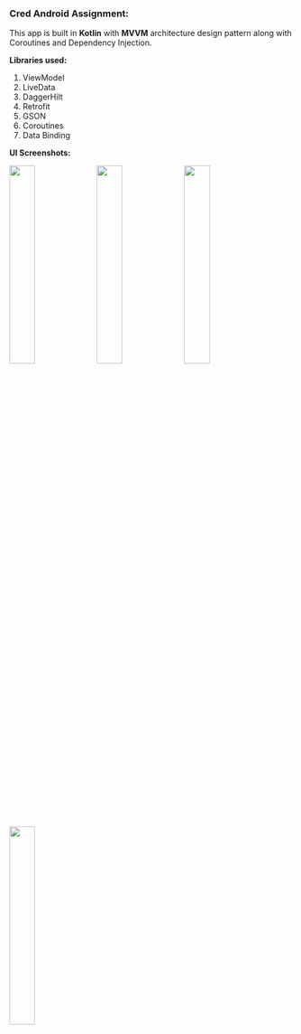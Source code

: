 <h3>Cred Android Assignment: </h3>

This app is built in <b>Kotlin</b> with <b>MVVM</b> architecture design pattern along with Coroutines and Dependency Injection. 

<b>Libraries used:</b>
1. ViewModel
2. LiveData
3. DaggerHilt
4. Retrofit
5. GSON
6. Coroutines
7. Data Binding

<b>UI Screenshots:</b>


<img src="https://user-images.githubusercontent.com/75351694/202968038-466df78c-3bd5-42af-94c9-5870dfb2d007.jpg" width=30% height=30%>
<img src="https://user-images.githubusercontent.com/75351694/202968092-287c739b-57b1-403b-8191-c4e2726035de.jpg" width=30% height=30%>
<img src="https://user-images.githubusercontent.com/75351694/202968130-80e3e158-265d-48be-b244-e5e09ec35496.jpg" width=30% height=30%>
<img src="https://user-images.githubusercontent.com/75351694/202968191-70a6dde2-cb56-4a7c-9430-8a2bcd18682b.jpg" width=30% height=30%>

